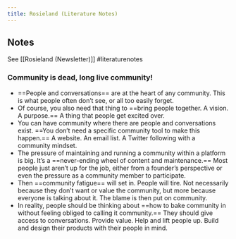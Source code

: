 ```yaml
---
title: Rosieland (Literature Notes)
---
```

##  Notes
See [[Rosieland (Newsletter)]]
#literaturenotes 
### Community is dead, long live community!
- ==People and conversations== are at the heart of any community. This is what people often don’t see, or all too easily forget.
- Of course, you also need that thing to ==bring people together. A vision. A purpose.== A thing that people get excited over.
- You can have community where there are people and conversations exist. ==You don’t need a specific community tool to make this happen.== A website. An email list. A Twitter following with a community mindset.
- The pressure of maintaining and running a community within a platform is big. It’s a ==never-ending wheel of content and maintenance.== Most people just aren’t up for the job, either from a founder’s perspective or even the pressure as a community member to participate.
- Then ==community fatigue== will set in. People will tire. Not necessarily because they don’t want or value the community, but more because everyone is talking about it. The blame is then put on community.
- In reality, people should be thinking about ==how to bake community in without feeling obliged to calling it community.== They should give access to conversations. Provide value. Help and lift people up. Build and design their products with their people in mind.



